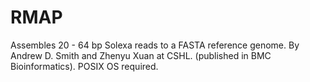 # RMAP

Assembles 20 - 64 bp Solexa reads to a FASTA reference genome. By Andrew D. Smith and Zhenyu Xuan at CSHL. (published in BMC Bioinformatics). POSIX OS required.
